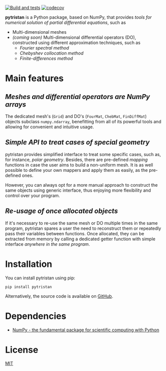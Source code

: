 [![Build and tests](https://github.com/YelyzavetaV/pytristan/actions/workflows/pytristan.yml/badge.svg)](https://github.com/YelyzavetaV/pytristan/actions/workflows/pytristan.yml)
[![codecov](https://codecov.io/gh/YelyzavetaV/pytristan/branch/main/graph/badge.svg?token=KWLTXFRDUE)](https://codecov.io/gh/YelyzavetaV/pytristan)

**pytristan** is a Python package, based on NumPy, that provides *tools for numerical solution of partial differential equations*, such as

* Multi-dimensional meshes
* *(coming soon)* Multi-dimensional differential operators (DO), constructed using different approximation techniques, such as
  - *Fourier spectral method*
  - *Chebyshev collocation method*
  - *Finite-differences method*

# Main features

## *Meshes and differential operators **are** NumPy arrays*

The dedicated mesh's (`Grid`) and DO's (`FourMat`, `ChebMat`, `FinDiffMat`) objects subclass `numpy.ndarray`, benefitting from all of its powerful tools and allowing for convenient and intuitive usage.

## *Simple API to treat cases of special geometry*

pytristan provides simplified interface to treat some specific cases, such as, for instance, *polar geometry*. Besides, there are pre-defined *mapping* functions in case the user aims to build a non-uniform mesh. It is as well possible to define your own mappers and apply them as easily, as the pre-defined ones.

However, you can always opt for a more manual approach to construct the same objects using generic interface, thus enjoying more flexibility and control over your program.

## *Re-usage of once allocated objects*

If it's necessary to re-use the same mesh or DO multiple times in the same program, pytristan spares a user the need to reconstruct them or repeatedly pass their variables between functions. Once allocated, they can be extracted from memory by calling a dedicated getter function with simple interface *anywhere in the same program*.

# Installation

You can install pytristan using pip:

```
pip install pytristan
```

Alternatively, the source code is available on [GitHub](https://github.com/YelyzavetaV/pytristan "pytristan on GitHub").

# Dependencies

* [NumPy - the fundamental package for scientific computing with Python](https://numpy.org "NumPy")

# License

[MIT](https://opensource.org/licenses/MIT "MIT license")
